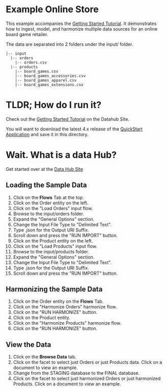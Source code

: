 # Example Online Store
This example accompanies the [Getting Started Tutorial](https://marklogic.github.io/marklogic-data-hub). It demonstrates how to ingest, model, and harmonize multiple data sources for an online board game retailer.

The data are separated into 2 folders under the input/ folder.  
```
|-- input  
  |-- orders
    |-- orders.csv
  |-- products
    |-- board_games.csv
    |-- board_games_accessories.csv
    |-- board_games_apparel.csv
    |-- board_games_extensions.csv
```

# TLDR; How do I run it?
Check out the [Getting Started Tutorial](https://marklogic.github.io/marklogic-data-hub/) on the Datahub Site.

You will want to download the latest 4.x release of the [QuickStart Application](https://github.com/marklogic/marklogic-data-hub/releases/download/v4.0.0/quick-start-4.0.4.war) and save it in this directory.

# Wait. What is a data Hub?
Get started over at the [Data Hub Site](https://marklogic.github.io/marklogic-data-hub/what/)

## Loading the Sample Data
1. Click on the **Flows** Tab at the top.
1. Click on the Order entity on the left.
1. Click on the "Load Orders" input flow.
1. Browse to the input/orders folder.
1. Expand the "General Options" section.
1. Change the Input File Type to "Delimited Text".
1. Type .json for the Output URI Suffix.  
1. Scroll down and press the "RUN IMPORT" button.
1. Click on the Product entity on the left.
1. Click on the "Load Products" input flow.
1. Browse to the input/products folder.
1. Expand the "General Options" section.
1. Change the Input File Type to "Delimited Text".
1. Type .json for the Output URI Suffix.  
1. Scroll down and press the "RUN IMPORT" button.

## Harmonizing the Sample Data
1. Click on the Order entity on the **Flows** Tab.
1. Click on the "Harmonize Orders" harmonize flow.
1. Click on the "RUN HARMONIZE" button.
1. Click on the Product entity.
1. Click on the "Harmonize Products" harmonize flow.
1. Click on the "RUN HARMONIZE" button.

## View the Data
1. Click on the **Browse Data** tab.
1. Click on the facet to select just Orders or just Products data. Click on a document to view an example.
1. Change from the STAGING database to the FINAL database. 
1. Click on the facet to select just harmonized Orders or just harmonized Products. Click on a document to view an example. 

